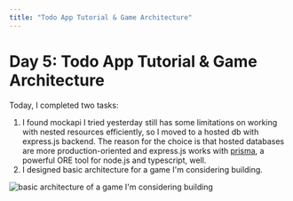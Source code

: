 ```yaml
---
title: "Todo App Tutorial & Game Architecture"
---
```


# Day 5: Todo App Tutorial & Game Architecture

Today, I completed two tasks:

1. I found mockapi I tried yesterday still has some limitations on working with nested resources efficiently, so I moved to a hosted db with express.js backend. The reason for the choice is that hosted databases are more production-oriented and express.js works with [prisma](https://www.prisma.io/), a powerful ORE tool for node.js and typescript, well.
2. I designed basic architecture for a game I'm considering building.

![basic architecture of a game I'm considering building](/images/20220601-0630/day5-game-architecture.png)
